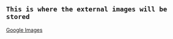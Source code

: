 ```This is where the external images will be stored```
---
[Google Images](https://www.google.ca/imghp?hl=en&tab=wi&authuser=0&ogbl)
